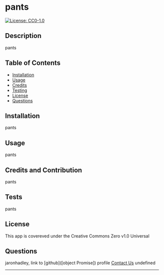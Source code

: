# pants
  [![License: CC0-1.0](https://licensebuttons.net/l/zero/1.0/80x15.png)](http://creativecommons.org/publicdomain/zero/1.0/)
  ## Description
  pants

  ## Table of Contents
  
  - [Installation](#installation)
  - [Usage](#usage)
  - [Credits](#credits-and-contribution)
  - [Testing](#tests)
  - [License](#license)
  - [Questions](#questions)
  
  ## Installation
  
  pants
  
  ## Usage
  
  pants

  ## Credits and Contribution
  
  pants

  ## Tests
  
  pants
  
  ## License
This app is covereved under the Creative Commons Zero v1.0 Universal

  ## Questions
  
  jaronhadley, link to [github]([object Promise]) profile
  [Contact Us](mailto:j@test.com)
  undefined
  
  ---
